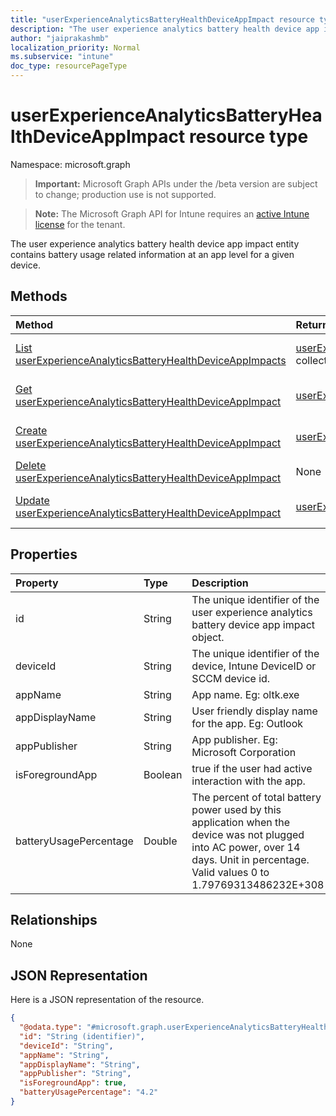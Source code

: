 ```yaml
---
title: "userExperienceAnalyticsBatteryHealthDeviceAppImpact resource type"
description: "The user experience analytics battery health device app impact entity contains battery usage related information at an app level for a given device."
author: "jaiprakashmb"
localization_priority: Normal
ms.subservice: "intune"
doc_type: resourcePageType
---
```


# userExperienceAnalyticsBatteryHealthDeviceAppImpact resource type

Namespace: microsoft.graph

> **Important:** Microsoft Graph APIs under the /beta version are subject to change; production use is not supported.

> **Note:** The Microsoft Graph API for Intune requires an [active Intune license](https://go.microsoft.com/fwlink/?linkid=839381) for the tenant.

The user experience analytics battery health device app impact entity contains battery usage related information at an app level for a given device.

## Methods
|Method|Return Type|Description|
|:---|:---|:---|
|[List userExperienceAnalyticsBatteryHealthDeviceAppImpacts](../api/intune-devices-userexperienceanalyticsbatteryhealthdeviceappimpact-list.md)|[userExperienceAnalyticsBatteryHealthDeviceAppImpact](../resources/intune-devices-userexperienceanalyticsbatteryhealthdeviceappimpact.md) collection|List properties and relationships of the [userExperienceAnalyticsBatteryHealthDeviceAppImpact](../resources/intune-devices-userexperienceanalyticsbatteryhealthdeviceappimpact.md) objects.|
|[Get userExperienceAnalyticsBatteryHealthDeviceAppImpact](../api/intune-devices-userexperienceanalyticsbatteryhealthdeviceappimpact-get.md)|[userExperienceAnalyticsBatteryHealthDeviceAppImpact](../resources/intune-devices-userexperienceanalyticsbatteryhealthdeviceappimpact.md)|Read properties and relationships of the [userExperienceAnalyticsBatteryHealthDeviceAppImpact](../resources/intune-devices-userexperienceanalyticsbatteryhealthdeviceappimpact.md) object.|
|[Create userExperienceAnalyticsBatteryHealthDeviceAppImpact](../api/intune-devices-userexperienceanalyticsbatteryhealthdeviceappimpact-create.md)|[userExperienceAnalyticsBatteryHealthDeviceAppImpact](../resources/intune-devices-userexperienceanalyticsbatteryhealthdeviceappimpact.md)|Create a new [userExperienceAnalyticsBatteryHealthDeviceAppImpact](../resources/intune-devices-userexperienceanalyticsbatteryhealthdeviceappimpact.md) object.|
|[Delete userExperienceAnalyticsBatteryHealthDeviceAppImpact](../api/intune-devices-userexperienceanalyticsbatteryhealthdeviceappimpact-delete.md)|None|Deletes a [userExperienceAnalyticsBatteryHealthDeviceAppImpact](../resources/intune-devices-userexperienceanalyticsbatteryhealthdeviceappimpact.md).|
|[Update userExperienceAnalyticsBatteryHealthDeviceAppImpact](../api/intune-devices-userexperienceanalyticsbatteryhealthdeviceappimpact-update.md)|[userExperienceAnalyticsBatteryHealthDeviceAppImpact](../resources/intune-devices-userexperienceanalyticsbatteryhealthdeviceappimpact.md)|Update the properties of a [userExperienceAnalyticsBatteryHealthDeviceAppImpact](../resources/intune-devices-userexperienceanalyticsbatteryhealthdeviceappimpact.md) object.|

## Properties
|Property|Type|Description|
|:---|:---|:---|
|id|String|The unique identifier of the user experience analytics battery device app impact object.|
|deviceId|String|The unique identifier of the device, Intune DeviceID or SCCM device id.|
|appName|String|App name. Eg: oltk.exe|
|appDisplayName|String|User friendly display name for the app. Eg: Outlook|
|appPublisher|String|App publisher. Eg: Microsoft Corporation|
|isForegroundApp|Boolean|true if the user had active interaction with the app.|
|batteryUsagePercentage|Double|The percent of total battery power used by this application when the device was not plugged into AC power, over 14 days. Unit in percentage. Valid values 0 to 1.79769313486232E+308|

## Relationships
None

## JSON Representation
Here is a JSON representation of the resource.
<!-- {
  "blockType": "resource",
  "keyProperty": "id",
  "@odata.type": "microsoft.graph.userExperienceAnalyticsBatteryHealthDeviceAppImpact"
}
-->
``` json
{
  "@odata.type": "#microsoft.graph.userExperienceAnalyticsBatteryHealthDeviceAppImpact",
  "id": "String (identifier)",
  "deviceId": "String",
  "appName": "String",
  "appDisplayName": "String",
  "appPublisher": "String",
  "isForegroundApp": true,
  "batteryUsagePercentage": "4.2"
}
```
